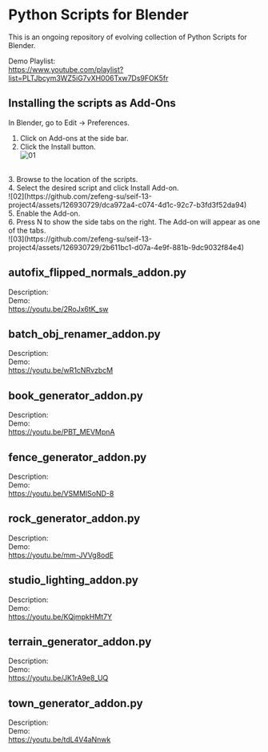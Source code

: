 # Python Scripts for Blender

This is an ongoing repository of evolving collection of Python Scripts for Blender.

Demo Playlist:</br>
https://www.youtube.com/playlist?list=PLTJbcym3WZ5iG7vXH006Txw7Ds9FOK5fr

## Installing the scripts as Add-Ons
In Blender, go to Edit -> Preferences. 
</br>
1. Click on Add-ons at the side bar. </br>
2. Click the Install button. </br>
![01](https://github.com/zefeng-su/seif-13-project4/assets/126930729/f397da5e-592c-486c-8840-569df78af0b5)</br>
</br>
3. Browse to the location of the scripts. </br>
4. Select the desired script and click Install Add-on. </br>
![02](https://github.com/zefeng-su/seif-13-project4/assets/126930729/dca972a4-c074-4d1c-92c7-b3fd3f52da94)
</br>
5. Enable the Add-on. </br>
6. Press N to show the side tabs on the right. The Add-on will appear as one of the tabs. </br>
![03](https://github.com/zefeng-su/seif-13-project4/assets/126930729/2b611bc1-d07a-4e9f-881b-9dc9032f84e4)

## autofix_flipped_normals_addon.py
Description:</br>
Demo:</br>
https://youtu.be/2RoJx6tK_sw

## batch_obj_renamer_addon.py
Description:</br>
Demo:</br>
https://youtu.be/wR1cNRvzbcM

## book_generator_addon.py
Description:</br>
Demo:</br>
https://youtu.be/PBT_MEVMpnA

## fence_generator_addon.py
Description:</br>
Demo:</br>
https://youtu.be/VSMMlSoND-8

## rock_generator_addon.py
Description:</br>
Demo:</br>
https://youtu.be/mm-JVVg8odE

## studio_lighting_addon.py
Description:</br>
Demo:</br>
https://youtu.be/KQjmpkHMt7Y
 
## terrain_generator_addon.py
Description:</br>
Demo:</br>
https://youtu.be/JK1rA9e8_UQ

## town_generator_addon.py
Description:</br>
Demo:</br>
https://youtu.be/tdL4V4aNnwk

